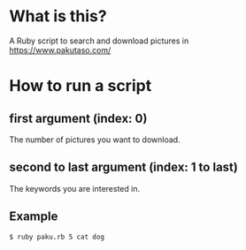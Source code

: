 # What is this?
A Ruby script to search and download pictures in https://www.pakutaso.com/

# How to run a script
## first argument (index: 0)
The number of pictures you want to download.
## second to last argument (index: 1 to last)
The keywords you are interested in.
## Example
```
$ ruby paku.rb 5 cat dog
```
